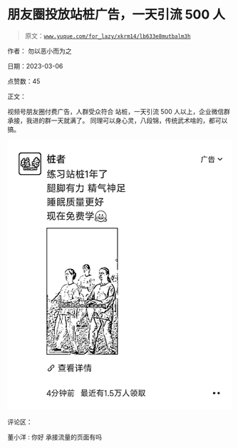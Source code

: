 # 朋友圈投放站桩广告，一天引流 500 人

> 原文：[`www.yuque.com/for_lazy/xkrm14/lb633e8mutbalm3h`](https://www.yuque.com/for_lazy/xkrm14/lb633e8mutbalm3h)



作者： 勿以恶小而为之 

日期：2023-03-06 

点赞数：45 

正文： 

视频号朋友圈付费广告，人群受众符合 站桩，一天引流 500 人以上，企业微信群承接，我进的群一天就满了。 同理可以身心灵，八段锦，传统武术啥的，都可以搞。 

![](img/bec733ac63ccb18eed7afb458b019369.png)  

评论区： 

董小洋 : 你好 承接流量的页面有吗 

